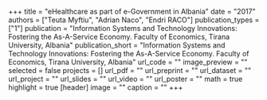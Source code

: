 +++
title = "eHealthcare as part of e-Government in Albania"
date = "2017"
authors = ["Teuta Myftiu", "Adrian Naco", "Endri RACO"]
publication_types = ["1"]
publication = "Information Systems and Technology Innovations: Fostering the As-A-Service Economy.  Faculty of Economics, Tirana University, Albania"
publication_short = "Information Systems and Technology Innovations: Fostering the As-A-Service Economy.  Faculty of Economics, Tirana University, Albania"
url_code = ""
image_preview = ""
selected = false
projects = []
url_pdf = ""
url_preprint = ""
url_dataset = ""
url_project = ""
url_slides = ""
url_video = ""
url_poster = ""
math = true
highlight = true
[header]
image = ""
caption = ""
+++
